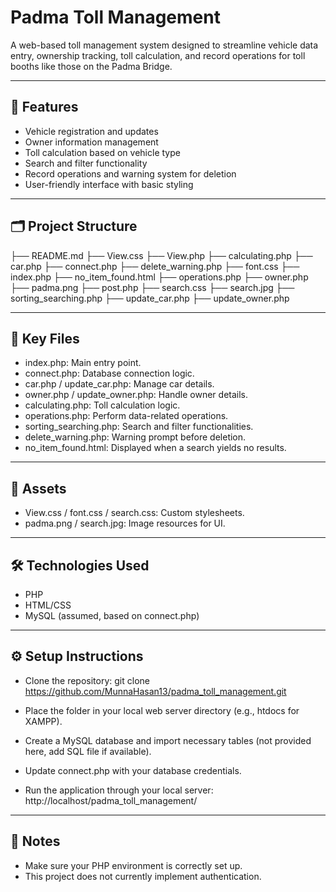 # Padma Toll Management

A web-based toll management system designed to streamline vehicle data entry, ownership tracking, toll calculation, and record operations for toll booths like those on the Padma Bridge.

---

## 🚀 Features
- Vehicle registration and updates
- Owner information management
- Toll calculation based on vehicle type
- Search and filter functionality
- Record operations and warning system for deletion
- User-friendly interface with basic styling
  
---

## 🗂️ Project Structure

├── README.md
├── View.css
├── View.php
├── calculating.php
├── car.php
├── connect.php
├── delete_warning.php
├── font.css
├── index.php
├── no_item_found.html
├── operations.php
├── owner.php
├── padma.png
├── post.php
├── search.css
├── search.jpg
├── sorting_searching.php
├── update_car.php
├── update_owner.php

---

## 📄 Key Files

- index.php: Main entry point.
- connect.php: Database connection logic.
- car.php / update_car.php: Manage car details.
- owner.php / update_owner.php: Handle owner details.
- calculating.php: Toll calculation logic.
- operations.php: Perform data-related operations.
- sorting_searching.php: Search and filter functionalities.
- delete_warning.php: Warning prompt before deletion.
- no_item_found.html: Displayed when a search yields no results.

---

## 🎨 Assets

- View.css / font.css / search.css: Custom stylesheets.
- padma.png / search.jpg: Image resources for UI.

---

## 🛠️ Technologies Used

- PHP
- HTML/CSS
- MySQL (assumed, based on connect.php)

---

## ⚙️ Setup Instructions

- Clone the repository:
git clone https://github.com/MunnaHasan13/padma_toll_management.git

- Place the folder in your local web server directory (e.g., htdocs for XAMPP).
- Create a MySQL database and import necessary tables (not provided here, add SQL file if available).
- Update connect.php with your database credentials.
- Run the application through your local server:
http://localhost/padma_toll_management/

---

## 📌 Notes

- Make sure your PHP environment is correctly set up.
- This project does not currently implement authentication.
